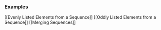 ### Examples

[[Evenly Listed Elements from a Sequence]]
[[Oddly Listed Elements from a Sequence]]
[[Merging Sequences]]
